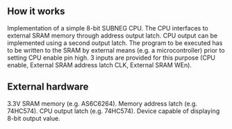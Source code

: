 <!---

This file is used to generate your project datasheet. Please fill in the information below and delete any unused
sections.

You can also include images in this folder and reference them in the markdown. Each image must be less than
512 kb in size, and the combined size of all images must be less than 1 MB.
-->

## How it works

Implementation of a simple 8-bit SUBNEG CPU. The CPU interfaces to external SRAM memory through address output latch. CPU output can be implemented using a second output latch. The program to be executed has to be written to the SRAM by external means (e.g. a microcontroller) prior to setting CPU enable pin high. 3 inputs are provided for this purpose (CPU enable, External SRAM address latch CLK, External SRAM WEn).

## External hardware

3.3V SRAM memory (e.g. AS6C6264).
Memory address latch (e.g. 74HC574).
CPU output latch (e.g. 74HC574).
Device capable of displaying 8-bit output value. 
